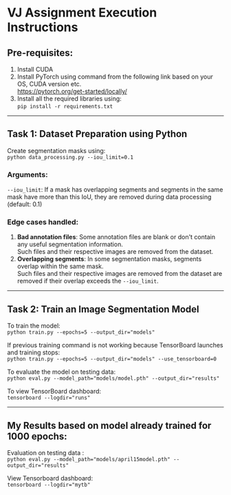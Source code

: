 # VJ Assignment Execution Instructions

## Pre-requisites:
1. Install CUDA
2. Install PyTorch using command from the following link based on your OS, CUDA version etc.  
   https://pytorch.org/get-started/locally/
3. Install all the required libraries using:  
   `pip install -r requirements.txt`

---

## Task 1: Dataset Preparation using Python

Create segmentation masks using:  
   `python data_processing.py --iou_limit=0.1`

### Arguments:
`--iou_limit`: If a mask has overlapping segments and segments in the same mask have more than this IoU, they are removed during data processing (default: 0.1)

### Edge cases handled:
1. **Bad annotation files**: Some annotation files are blank or don't contain any useful segmentation information.  
   Such files and their respective images are removed from the dataset.
2. **Overlapping segments**: In some segmentation masks, segments overlap within the same mask.  
   Such files and their respective images are removed from the dataset are removed if their overlap exceeds the `--iou_limit`.

---

## Task 2: Train an Image Segmentation Model

To train the model:  
   `python train.py --epochs=5 --output_dir="models"`

If previous training command is not working because TensorBoard launches and training stops:  
   `python train.py --epochs=5 --output_dir="models" --use_tensorboard=0`

To evaluate the model on testing data:  
   `python eval.py --model_path="models/model.pth" --output_dir="results"`

To view TensorBoard dashboard:  
   `tensorboard --logdir="runs"`

---

## My Results based on model already trained for 1000 epochs:

Evaluation on testing data :  
   `python eval.py --model_path="models/april15model.pth" --output_dir="results"`  

View Tensorboard dashboard:  
   `tensorboard --logdir="mytb"`
